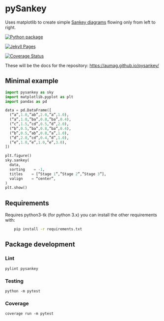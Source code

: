 # pySankey

Uses matplotlib to create simple <a href="https://en.wikipedia.org/wiki/Sankey_diagram">
Sankey diagrams</a> flowing only from left to right.

[![Python package](https://github.com/AUMAG/pysankey/actions/workflows/python-package.yml/badge.svg)](https://github.com/AUMAG/pysankey/actions/workflows/python-package.yml)

[![Jekyll Pages](https://github.com/AUMAG/pysankey/actions/workflows/jekyll-gh-pages.yml/badge.svg)](https://github.com/AUMAG/pysankey/actions/workflows/jekyll-gh-pages.yml)

[![Coverage Status](https://coveralls.io/repos/github/AUMAG/pysankey/badge.svg?branch=master)](https://coveralls.io/github/AUMAG/pysankey?branch=master)

These will be the docs for the repository: https://aumag.github.io/pysankey/

## Minimal example

``` python
import pysankey as sky
import matplotlib.pyplot as plt
import pandas as pd

data = pd.DataFrame([
  (“a”,1.0,”ab”,2.0,”a”,1.0),
  (“a”,1.0,”ba”,0.8,”ba”,0.4),
  (“c”,1.5,”cd”,0.5,”d”,2.0),
  (“b”,0.5,”ba”,0.8,”ba”,0.4),
  (“b”,0.5,”ab”,0.8,”a”,1.0),
  (“d”,2.0,”cd”,0.4,”d”,1.0),
  (“e”,1.0,”e”,1.0,”e”,3.0),
])

plt.figure()
sky.sankey(
  data,
  sorting    = -1,
  titles    = [“Stage 1”,”Stage 2”,”Stage 3”],
  valign    = “center”,
)
plt.show()
```

## Requirements

Requires python3-tk (for python 3.x) you can
install the other requirements with:

``` bash
    pip install -r requirements.txt
```


## Package development

### Lint

	pylint pysankey

### Testing

	python -m pytest 

### Coverage

	coverage run -m pytest

